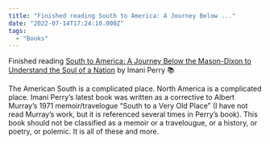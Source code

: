 ```yaml
---
title: "Finished reading South to America: A Journey Below ..."
date: "2022-07-14T17:24:10.000Z"
tags: 
  - "Books"
---
```


Finished reading [South to America: A Journey Below the Mason-Dixon to Understand the Soul of a Nation](https://bookshop.org/a/21729/9780062977373) by Imani Perry 📚

The American South is a complicated place. North America is a complicated place. Imani Perry’s latest book was written as a corrective to Albert Murray’s 1971 memoir/travelogue “South to a Very Old Place” (I have not read Murray’s work, but it is referenced several times in Perry’s book). This book should not be classified as a memoir or a travelougue, or a history, or poetry, or polemic. It is all of these and more.
